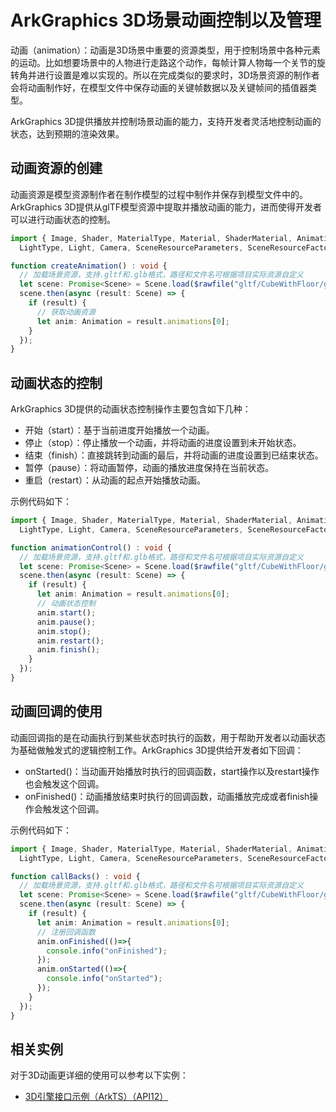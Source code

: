 # ArkGraphics 3D场景动画控制以及管理
<!--Kit: ArkGraphics 3D-->
<!--Subsystem: Graphics-->
<!--Owner: @zzhao0-->
<!--SE: @zdustc-->
<!--TSE: @zhangyue283-->

动画（animation）：动画是3D场景中重要的资源类型，用于控制场景中各种元素的运动。比如想要场景中的人物进行走路这个动作，每帧计算人物每一个关节的旋转角并进行设置是难以实现的。所以在完成类似的要求时，3D场景资源的制作者会将动画制作好，在模型文件中保存动画的关键帧数据以及关键帧间的插值器类型。

ArkGraphics 3D提供播放并控制场景动画的能力，支持开发者灵活地控制动画的状态，达到预期的渲染效果。


## 动画资源的创建
动画资源是模型资源制作者在制作模型的过程中制作并保存到模型文件中的。ArkGraphics 3D提供从glTF模型资源中提取并播放动画的能力，进而使得开发者可以进行动画状态的控制。
```ts
import { Image, Shader, MaterialType, Material, ShaderMaterial, Animation, Environment, Container, SceneNodeParameters,
  LightType, Light, Camera, SceneResourceParameters, SceneResourceFactory, Scene, Node } from '@kit.ArkGraphics3D';

function createAnimation() : void {
  // 加载场景资源，支持.gltf和.glb格式，路径和文件名可根据项目实际资源自定义
  let scene: Promise<Scene> = Scene.load($rawfile("gltf/CubeWithFloor/glTF/AnimatedCube.glb"));
  scene.then(async (result: Scene) => {
    if (result) {
      // 获取动画资源
      let anim: Animation = result.animations[0];
    }
  });
}
```


## 动画状态的控制
ArkGraphics 3D提供的动画状态控制操作主要包含如下几种：
- 开始（start）：基于当前进度开始播放一个动画。
- 停止（stop）：停止播放一个动画，并将动画的进度设置到未开始状态。
- 结束（finish）：直接跳转到动画的最后，并将动画的进度设置到已结束状态。
- 暂停（pause）：将动画暂停，动画的播放进度保持在当前状态。
- 重启（restart）：从动画的起点开始播放动画。

示例代码如下：
```ts
import { Image, Shader, MaterialType, Material, ShaderMaterial, Animation, Environment, Container, SceneNodeParameters,
  LightType, Light, Camera, SceneResourceParameters, SceneResourceFactory, Scene, Node } from '@kit.ArkGraphics3D';

function animationControl() : void {
  // 加载场景资源，支持.gltf和.glb格式，路径和文件名可根据项目实际资源自定义
  let scene: Promise<Scene> = Scene.load($rawfile("gltf/CubeWithFloor/glTF/AnimatedCube.glb"));
  scene.then(async (result: Scene) => {
    if (result) {
      let anim: Animation = result.animations[0];
      // 动画状态控制
      anim.start();
      anim.pause();
      anim.stop();
      anim.restart();
      anim.finish();
    }
  });
}
```


## 动画回调的使用
动画回调指的是在动画执行到某些状态时执行的函数，用于帮助开发者以动画状态为基础做触发式的逻辑控制工作。ArkGraphics 3D提供给开发者如下回调：
- onStarted()：当动画开始播放时执行的回调函数，start操作以及restart操作也会触发这个回调。
- onFinished()：动画播放结束时执行的回调函数，动画播放完成或者finish操作会触发这个回调。

示例代码如下：
```ts
import { Image, Shader, MaterialType, Material, ShaderMaterial, Animation, Environment, Container, SceneNodeParameters,
  LightType, Light, Camera, SceneResourceParameters, SceneResourceFactory, Scene, Node } from '@kit.ArkGraphics3D';

function callBacks() : void {
  // 加载场景资源，支持.gltf和.glb格式，路径和文件名可根据项目实际资源自定义
  let scene: Promise<Scene> = Scene.load($rawfile("gltf/CubeWithFloor/glTF/AnimatedCube.glb"));
  scene.then(async (result: Scene) => {
    if (result) {
      let anim: Animation = result.animations[0];
      // 注册回调函数
      anim.onFinished(()=>{
        console.info("onFinished");
      });
      anim.onStarted(()=>{
        console.info("onStarted");
      });
    }
  });
}
```


<!--RP1-->
## 相关实例

对于3D动画更详细的使用可以参考以下实例：
- [3D引擎接口示例（ArkTS）（API12）](https://gitcode.com/openharmony/applications_app_samples/tree/master/code/BasicFeature/Graphics/Graphics3d)
<!--RP1End-->